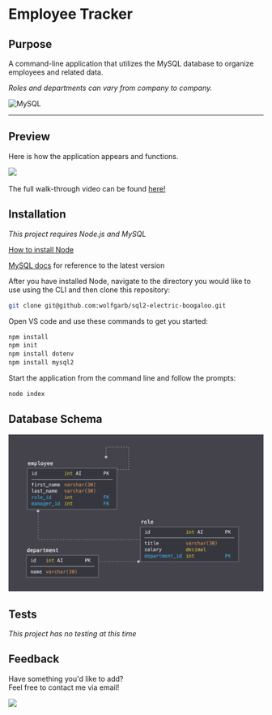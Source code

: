 # Employee Tracker

## Purpose

A command-line application that utilizes the MySQL database to organize employees and related data.

*Roles and departments can vary from company to company.*

![MySQL](https://img.shields.io/badge/mysql-%2300f.svg?style=for-the-badge&logo=mysql&logoColor=white)

---

## Preview

Here is how the application appears and functions.

<img src='assets\sql-preview2.gif' />

The full walk-through video can be found [here!](https://youtu.be/Cqo0q_SZaCA)

## Installation

_This project requires Node.js and MySQL_

[How to install Node](https://docs.npmjs.com/downloading-and-installing-node-js-and-npm)

[MySQL docs](https://dev.mysql.com/doc/refman/8.0/en/) for reference to the latest version

After you have installed Node, navigate to the directory you would like to use using the CLI and then clone this repository:

```bash
git clone git@github.com:wolfgarb/sql2-electric-boogaloo.git
```

Open VS code and use these commands to get you started:

```bash
npm install
npm init
npm install dotenv
npm install mysql2
```

Start the application from the command line and follow the prompts:

```bash
node index
```

## Database Schema

<img src='assets\12-sql-schema.png' />

## Tests

_This project has no testing at this time_

## Feedback

Have something you'd like to add?<br>
Feel free to contact me via email!<br>

<a href="mailto:sraewolfskill@gmail.com">
  <img src="https://img.shields.io/badge/Gmail-D14836?style=for-the-badge&logo=gmail&logoColor=white" />
 </a>
